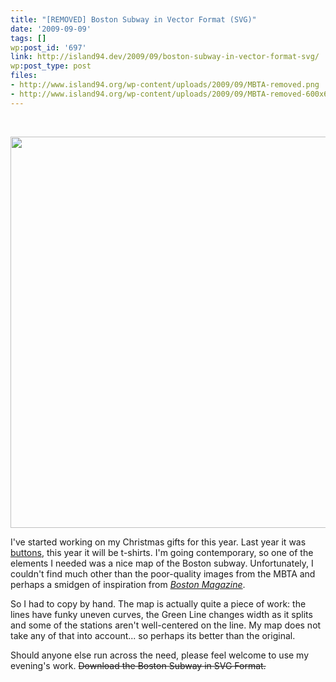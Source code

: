 ```yaml
---
title: "[REMOVED] Boston Subway in Vector Format (SVG)"
date: '2009-09-09'
tags: []
wp:post_id: '697'
link: http://island94.dev/2009/09/boston-subway-in-vector-format-svg/
wp:post_type: post
files:
- http://www.island94.org/wp-content/uploads/2009/09/MBTA-removed.png
- http://www.island94.org/wp-content/uploads/2009/09/MBTA-removed-600x626.png
---
```


&nbsp;

<a href="http://www.island94.org/wp-content/uploads/2009/09/MBTA-removed.png"><img class="aligncenter size-medium wp-image-2926" title="MBTA-removed" src="http://www.island94.org/wp-content/uploads/2009/09/MBTA-removed-600x626.png" alt="" width="600" height="626" /></a>

I've started working on my Christmas gifts for this year. Last year it was <a href="http://www.flickr.com/photos/bensheldon/3195197386/">buttons</a>, this year it will be t-shirts. I'm going contemporary, so one of the elements I needed was a nice map of the Boston subway. Unfortunately, I couldn't find much other than the poor-quality images from the MBTA and perhaps a smidgen of inspiration from <em><a href="http://www.cartogrammar.com/blog/magazine-cover-subway-map-awesome/">Boston Magazine</a></em>.

So I had to copy by hand. The map is actually quite a piece of work: the lines have funky uneven curves, the Green Line changes width as it splits and some of the stations aren't well-centered on the line. My map does not take any of that into account... so perhaps its better than the original.

Should anyone else run across the need, please feel welcome to use my evening's work. <del>Download the Boston Subway in SVG Format.</del>

&nbsp;
